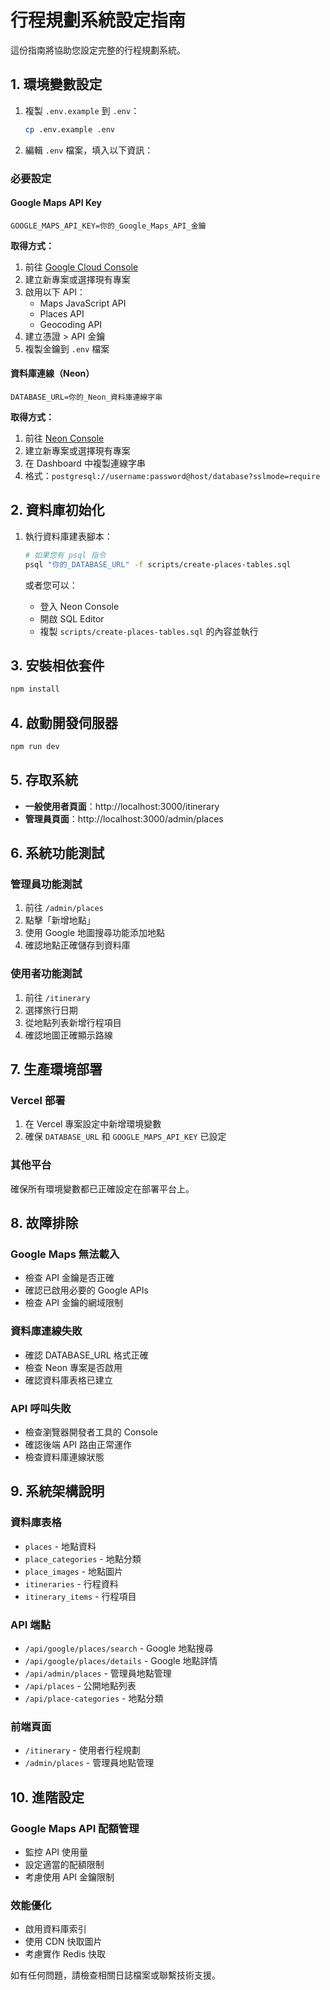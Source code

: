 # 行程規劃系統設定指南

這份指南將協助您設定完整的行程規劃系統。

## 1. 環境變數設定

1. 複製 `.env.example` 到 `.env`：
   ```bash
   cp .env.example .env
   ```

2. 編輯 `.env` 檔案，填入以下資訊：

### 必要設定

#### Google Maps API Key
```
GOOGLE_MAPS_API_KEY=你的_Google_Maps_API_金鑰
```

**取得方式：**
1. 前往 [Google Cloud Console](https://console.cloud.google.com/)
2. 建立新專案或選擇現有專案
3. 啟用以下 API：
   - Maps JavaScript API
   - Places API
   - Geocoding API
4. 建立憑證 > API 金鑰
5. 複製金鑰到 `.env` 檔案

#### 資料庫連線（Neon）
```
DATABASE_URL=你的_Neon_資料庫連線字串
```

**取得方式：**
1. 前往 [Neon Console](https://console.neon.tech/)
2. 建立新專案或選擇現有專案
3. 在 Dashboard 中複製連線字串
4. 格式：`postgresql://username:password@host/database?sslmode=require`

## 2. 資料庫初始化

1. 執行資料庫建表腳本：
   ```bash
   # 如果您有 psql 指令
   psql "你的_DATABASE_URL" -f scripts/create-places-tables.sql
   ```

   或者您可以：
   - 登入 Neon Console
   - 開啟 SQL Editor
   - 複製 `scripts/create-places-tables.sql` 的內容並執行

## 3. 安裝相依套件

```bash
npm install
```

## 4. 啟動開發伺服器

```bash
npm run dev
```

## 5. 存取系統

- **一般使用者頁面**：http://localhost:3000/itinerary
- **管理員頁面**：http://localhost:3000/admin/places

## 6. 系統功能測試

### 管理員功能測試
1. 前往 `/admin/places`
2. 點擊「新增地點」
3. 使用 Google 地圖搜尋功能添加地點
4. 確認地點正確儲存到資料庫

### 使用者功能測試
1. 前往 `/itinerary`
2. 選擇旅行日期
3. 從地點列表新增行程項目
4. 確認地圖正確顯示路線

## 7. 生產環境部署

### Vercel 部署
1. 在 Vercel 專案設定中新增環境變數
2. 確保 `DATABASE_URL` 和 `GOOGLE_MAPS_API_KEY` 已設定

### 其他平台
確保所有環境變數都已正確設定在部署平台上。

## 8. 故障排除

### Google Maps 無法載入
- 檢查 API 金鑰是否正確
- 確認已啟用必要的 Google APIs
- 檢查 API 金鑰的網域限制

### 資料庫連線失敗
- 確認 DATABASE_URL 格式正確
- 檢查 Neon 專案是否啟用
- 確認資料庫表格已建立

### API 呼叫失敗
- 檢查瀏覽器開發者工具的 Console
- 確認後端 API 路由正常運作
- 檢查資料庫連線狀態

## 9. 系統架構說明

### 資料庫表格
- `places` - 地點資料
- `place_categories` - 地點分類
- `place_images` - 地點圖片
- `itineraries` - 行程資料
- `itinerary_items` - 行程項目

### API 端點
- `/api/google/places/search` - Google 地點搜尋
- `/api/google/places/details` - Google 地點詳情
- `/api/admin/places` - 管理員地點管理
- `/api/places` - 公開地點列表
- `/api/place-categories` - 地點分類

### 前端頁面
- `/itinerary` - 使用者行程規劃
- `/admin/places` - 管理員地點管理

## 10. 進階設定

### Google Maps API 配額管理
- 監控 API 使用量
- 設定適當的配額限制
- 考慮使用 API 金鑰限制

### 效能優化
- 啟用資料庫索引
- 使用 CDN 快取圖片
- 考慮實作 Redis 快取

如有任何問題，請檢查相關日誌檔案或聯繫技術支援。
